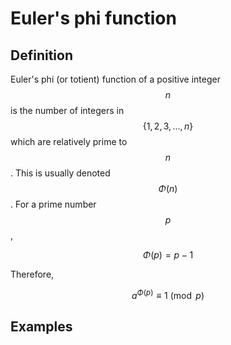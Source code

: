 # Euler's phi function

## Definition 

Euler's phi \(or totient\) function of a positive integer $$n$$ is the number of integers in $$\{1,2,3,...,n\}$$ which are relatively prime to $$n$$. This is usually denoted $$\Phi(n)$$. For a prime number $$p$$,

$$
\Phi(p)=p-1
$$

Therefore,

$$
a^{\Phi(p)}\equiv 1\pmod p
$$

## Examples



